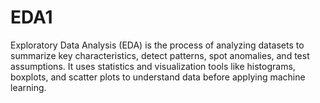 # EDA1
Exploratory Data Analysis (EDA) is the process of analyzing datasets to summarize key characteristics, detect patterns, spot anomalies, and test assumptions. It uses statistics and visualization tools like histograms, boxplots, and scatter plots to understand data before applying machine learning.
